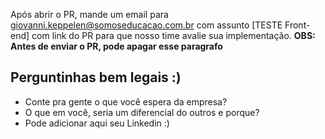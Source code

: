 Após abrir o PR, mande um email para giovanni.keppelen@somoseducacao.com.br com assunto [TESTE Front-end] com link do PR para que nosso time avalie sua implementação. **OBS: Antes de enviar o PR, pode apagar esse paragrafo**

## Perguntinhas bem legais :)
- Conte pra gente o que você espera da empresa?
- O que em você, seria um diferencial do outros e porque?
- Pode adicionar aqui seu Linkedin :)
